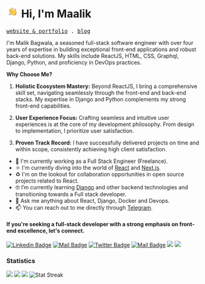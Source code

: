 ﻿<h1 class="flex"><img src="./wave.gif" width="32" />&nbsp;Hi, I'm Maalik</h1>

<p align="left">
  <samp>
    <a href="https://maalik.dev" target='_blank'>website & portfolio</a> .
    <a href="https://medium.com/@maalik" target='_blank'>blog</a> 
  </samp>
</p>

I'm Malik Bagwala, a seasoned full-stack software engineer with over four years of expertise in building exceptional front-end applications and robust back-end solutions. My skills include ReactJS, HTML, CSS, Graphql, Django, Python, and proficiency in DevOps practices.

**Why Choose Me?**

1. **Holistic Ecosystem Mastery:** Beyond ReactJS, I bring a comprehensive skill set, navigating seamlessly through the front-end and back-end stacks. My expertise in Django and Python complements my strong front-end capabilities.

2. **User Experience Focus:** Crafting seamless and intuitive user experiences is at the core of my development philosophy. From design to implementation, I prioritize user satisfaction.

3. **Proven Track Record:** I have successfully delivered projects on time and within scope, consistently achieving high client satisfaction.

- 🏢 I'm currently working as a Full Stack Engineer (Freelance).
- ⚛️ I'm currently diving into the world of [React](https://reactjs.org) and [Next.js](https://nextjs.org).
- ♻️ I'm on the lookout for collaboration opportunities in open source projects related to React.
- 🤓 I’m currently learning [Django](https://www.djangoproject.com/start/overview/) and other backend technologies and transitioning towards a Full stack developer.
- 💬 Ask me anything about React, Django, Docker and Devops.
- 📫 You can reach out to me directly through [Telegram](https://t.me/MalikBagwala).

#### If you're seeking a full-stack developer with a strong emphasis on front-end excellence, let's connect.

[![Linkedin Badge](https://img.shields.io/badge/-Malik%20Bagwala-0e76a8?style=flat&labelColor=0e76a8&logo=linkedin&logoColor=white)](https://www.linkedin.com/in/malikbagwala/)
[![Mail Badge](https://img.shields.io/badge/-@MalikBagwala-e2432a?style=flat&labelColor=e2432a&logo=gitlab&logoColor=white)](https://gitlab.com/MalikBagwala)
[![Twitter Badge](https://img.shields.io/badge/-@MalikBagwala-1ca0f1?style=flat&labelColor=1ca0f1&logo=twitter&logoColor=white&link=https://twitter.com/MalikBagwala)](https://twitter.com/MalikBagwala)
[![Mail Badge](https://img.shields.io/badge/-hello@maalik.dev-c0392b?style=flat&labelColor=c0392b&logo=gmail&logoColor=white)](mailto:hello@maalik.dev)
[![](https://komarev.com/ghpvc/?username=MalikBagwala&color=blue&label=Profile%20Views)](https://github.com/MalikBagwala/MalikBagwala)
[![](https://img.shields.io/github/followers/MalikBagwala?label=GitHub%20Followers)](https://github.com/MalikBagwala?tab=followers)
<br />

### Statistics

<span><img height="150"  src="https://github-readme-stats.vercel.app/api/top-langs/?username=MalikBagwala&layout=compact&theme=shades-of-purple&hide=php&langs_count=6" /></span>
<span><a href="https://wakatime.com/@MalikBagwala"><img height="150" src="https://github-readme-stats.vercel.app/api/wakatime?username=MalikBagwala&layout=compact&theme=shades-of-purple&langs_count=6" /></a></span>
<span><a href="https://github.com/MalikBagwala?tab=repositories&q=&type=&language=&sort=stargazers"><img height="150" src="https://github-readme-stats.vercel.app/api?username=MalikBagwala&show_icons=true&theme=shades-of-purple&count_private=true&hide=contribs" /></a></span>
<span><img src="https://github-readme-streak-stats.herokuapp.com/?user=MalikBagwala&theme=shades-of-purple" height="150" alt="Stat Streak" /></span>
